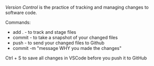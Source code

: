 *Version Control* is the practice of tracking and managing changes to software code.

Commands:
- add . - to track and stage files
- commit - to take a snapshot of your changed files
- push - to send your changed files to Github
- commit -m "message WHY you made the changes"

Ctrl + S to save all changes in VSCode before you push it to GitHub